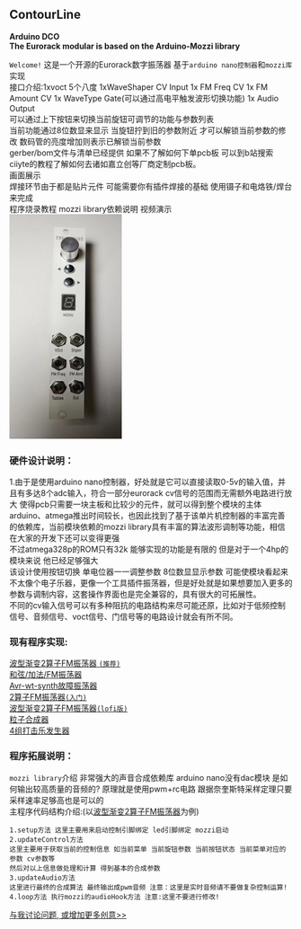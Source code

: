 ## ContourLine 
__Arduino DCO__  
__The Eurorack modular is based on the Arduino-Mozzi library__

`Welcome!` 这是一个开源的Eurorack数字振荡器 基于`arduino nano控制器`和`mozzi库`实现  
接口介绍:1xvoct 5个八度 1xWaveShaper CV Input 1x FM Freq CV 1x FM Amount CV 1x WaveType Gate(可以通过高电平触发波形切换功能) 1x Audio Output  
可以通过上下按钮来切换当前旋钮可调节的功能与参数列表  
当前功能通过8位数显来显示 当旋钮拧到旧的参数附近 才可以解锁当前参数的修改 数码管的亮度增加则表示已解锁当前参数  
gerber/bom文件与清单已经提供 如果不了解如何下单pcb板 可以到b站搜索ciiyte的教程了解如何去诸如嘉立创等厂商定制pcb板。  
画面展示  
焊接环节由于都是贴片元件 可能需要你有插件焊接的基础 使用镊子和电烙铁/焊台来完成  
程序烧录教程 mozzi library依赖说明 视频演示  
<img src="Hardware/img/面板效果图2.jpg" height=400 width=200>

### 硬件设计说明：
1.由于是使用arduino nano控制器，好处就是它可以直接读取0-5v的输入值，并且有多达8个adc输入，符合一部分eurorack cv信号的范围而无需额外电路进行放大 使得pcb只需要一块主板和比较少的元件，就可以得到整个模块的主体  
arduino、atmega推出时间较长，也因此找到了基于该单片机控制器的丰富完善的依赖库，当前模块依赖的mozzi library具有丰富的算法波形调制等功能，相信在大家的开发下还可以变得更强  
不过atmega328p的ROM只有32k 能够实现的功能是有限的 但是对于一个4hp的模块来说 他已经足够强大  
该设计使用按钮切换 单电位器一一调整参数 8位数显显示参数 可能使模块看起来不太像个电子乐器，更像一个工具插件振荡器，但是好处就是如果想要加入更多的参数与调制内容，这套操作界面也是完全兼容的，具有很大的可拓展性。  
不同的cv输入信号可以有多种阻抗的电路结构来尽可能还原，比如对于低频控制信号、音频信号、voct信号、门信号等的电路设计就会有所不同。  

### 现有程序实现:
[波型渐变2算子FM振荡器 `(推荐)`](Software/FmWsWtDCO/readme.md "Software/FmWsWtDCO/")  
[和弦/加法/FM振荡器](Software/TripleDCOForCL/readme.md "Software/FmAddChordDCO/")  
[Avr-wt-synth故障振荡器](Software/Avr-wt-synth/readme.md "Software/Avr-wt-synth/")  
[2算子FM振荡器`(入门)`](Software/FmDCO/readme.md "Software/FmDCO/")  
[波型渐变2算子FM振荡器`(lofi版)`](Software/FmDCO/readme.md "Software/FmWsWtDCOfor168p/")  
[粒子合成器](Software/FmDCO/readme.md "Software/Granular/")  
[4组打击乐发生器](Software/FmDCO/readme.md "Software/Percussion/")  

### 程序拓展说明：
`mozzi library`介绍 非常强大的声音合成依赖库
arduino nano没有dac模块 是如何输出较高质量的音频的? 原理就是使用pwm+rc电路 跟据奈奎斯特采样定理只要采样速率足够高也是可以的  
主程序代码结构介绍:(以[波型渐变2算子FM振荡器](Software/FmWsWtDCO/readme.md "Software/FmWsWtDCO/readme.md")为例)  

    1.setup方法 这里主要用来启动控制引脚绑定 led引脚绑定 mozzi启动
    2.updateControl方法
    这里主要用于获取当前的控制信息 如当前菜单 当前旋钮参数 当前按钮状态 当前菜单对应的参数 cv参数等
    然后对以上信息做处理和计算 得到基本的合成参数
    3.updateAudio方法
    这里进行最终的合成算法 最终输出成pwm音频 注意：这里是实时音频请不要做复杂控制运算!
    4.loop方法 执行mozzi的audioHook方法 注意:这里不要进行修改!


<a href="https://github.com/lechenghhh/ContourLine/issues">与我讨论问题, 或增加更多创意>></a>
